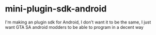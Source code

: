 # mini-plugin-sdk-android
I'm making an plugin sdk for Android, I don't want it to be the same, I just want GTA SA android modders to be able to program in a decent way
